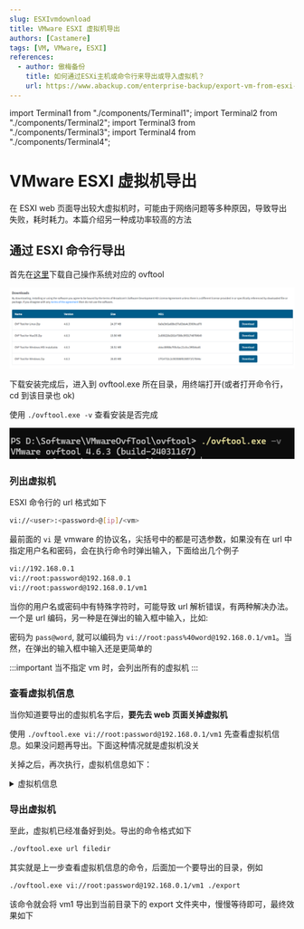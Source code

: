 ```yaml
---
slug: ESXIvmdownload
title: VMware ESXI 虚拟机导出
authors: [Castamere]
tags: [VM, VMware, ESXI]
references:
  - author: 傲梅备份
    title: 如何通过ESXi主机或命令行来导出或导入虚拟机？
    url: https://www.abackup.com/enterprise-backup/export-vm-from-esxi-666.html
---
```


import Terminal1 from "./components/Terminal1";
import Terminal2 from "./components/Terminal2";
import Terminal3 from "./components/Terminal3";
import Terminal4 from "./components/Terminal4";

# VMware ESXI 虚拟机导出

在 ESXI web 页面导出较大虚拟机时，可能由于网络问题等多种原因，导致导出失败，耗时耗力。本篇介绍另一种成功率较高的方法

<!--truncate-->

## 通过 ESXI 命令行导出

首先在[这里](https://developer.broadcom.com/tools/open-virtualization-format-ovf-tool/latest)下载自己操作系统对应的 ovftool

![download](./image/download.png)

下载安装完成后，进入到 ovftool.exe 所在目录，用终端打开(或者打开命令行，cd 到该目录也 ok)

使用 `./ovftool.exe -v` 查看安装是否完成

![version](./image/version.png)

### 列出虚拟机

ESXI 命令行的 url 格式如下

```bash
vi://<user>:<password>@[ip]/<vm>
```

最前面的 `vi` 是 vmware 的协议名，尖括号中的都是可选参数，如果没有在 url 中指定用户名和密码，会在执行命令时弹出输入，下面给出几个例子

```bash
vi://192.168.0.1
vi://root:password@192.168.0.1
vi://root:password@192.168.0.1/vm1
```

当你的用户名或密码中有特殊字符时，可能导致 url 解析错误，有两种解决办法。一个是 url 编码，另一种是在弹出的输入框中输入，比如:

密码为 `pass@word`, 就可以编码为 `vi://root:pass%40word@192.168.0.1/vm1`。当然，在弹出的输入框中输入还是更简单的

:::important
当不指定 vm 时，会列出所有的虚拟机
:::


<Terminal1 />

### 查看虚拟机信息

当你知道要导出的虚拟机名字后，**要先去 web 页面关掉虚拟机**

使用 `./ovftool.exe vi://root:password@192.168.0.1/vm1` 先查看虚拟机信息。如果没问题再导出。下面这种情况就是虚拟机没关

<Terminal2 />

关掉之后，再次执行，虚拟机信息如下：

<details>

<summary>虚拟机信息</summary>

<Terminal3 />

</details>

### 导出虚拟机

至此，虚拟机已经准备好到处。导出的命令格式如下

```bash
./ovftool.exe url filedir
```

其实就是上一步查看虚拟机信息的命令，后面加一个要导出的目录，例如

```bash
./ovftool.exe vi://root:password@192.168.0.1/vm1 ./export
```

该命令就会将 vm1 导出到当前目录下的 export 文件夹中，慢慢等待即可，最终效果如下

<Terminal4 />